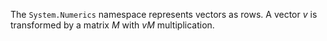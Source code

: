 The `System.Numerics` namespace represents vectors as rows. A vector *v* is transformed by a matrix *M* with *vM* multiplication.